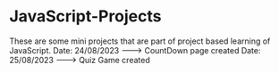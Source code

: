 # JavaScript-Projects

These are some mini projects that are part of project based learning of JavaScript.
Date: 24/08/2023 ---> CountDown page created
Date: 25/08/2023 ---> Quiz Game created

